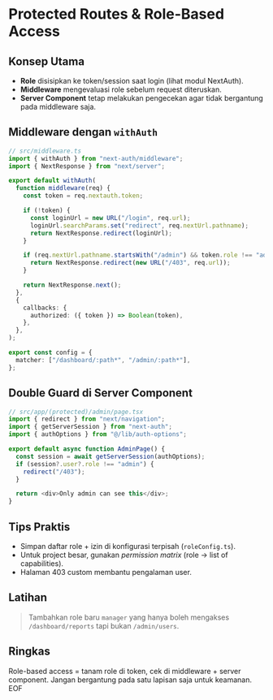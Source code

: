 # Protected Routes & Role-Based Access

## Konsep Utama
- **Role** disisipkan ke token/session saat login (lihat modul NextAuth).
- **Middleware** mengevaluasi role sebelum request diteruskan.
- **Server Component** tetap melakukan pengecekan agar tidak bergantung pada middleware saja.

## Middleware dengan `withAuth`
```ts
// src/middleware.ts
import { withAuth } from "next-auth/middleware";
import { NextResponse } from "next/server";

export default withAuth(
  function middleware(req) {
    const token = req.nextauth.token;

    if (!token) {
      const loginUrl = new URL("/login", req.url);
      loginUrl.searchParams.set("redirect", req.nextUrl.pathname);
      return NextResponse.redirect(loginUrl);
    }

    if (req.nextUrl.pathname.startsWith("/admin") && token.role !== "admin") {
      return NextResponse.redirect(new URL("/403", req.url));
    }

    return NextResponse.next();
  },
  {
    callbacks: {
      authorized: ({ token }) => Boolean(token),
    },
  },
);

export const config = {
  matcher: ["/dashboard/:path*", "/admin/:path*"],
};
```

## Double Guard di Server Component
```ts
// src/app/(protected)/admin/page.tsx
import { redirect } from "next/navigation";
import { getServerSession } from "next-auth";
import { authOptions } from "@/lib/auth-options";

export default async function AdminPage() {
  const session = await getServerSession(authOptions);
  if (session?.user?.role !== "admin") {
    redirect("/403");
  }

  return <div>Only admin can see this</div>;
}
```

## Tips Praktis
- Simpan daftar role + izin di konfigurasi terpisah (`roleConfig.ts`).
- Untuk project besar, gunakan *permission matrix* (role → list of capabilities).
- Halaman 403 custom membantu pengalaman user.

## Latihan
> Tambahkan role baru `manager` yang hanya boleh mengakses `/dashboard/reports` tapi bukan `/admin/users`.

## Ringkas
Role-based access = tanam role di token, cek di middleware + server component. Jangan bergantung pada satu lapisan saja untuk keamanan. EOF
